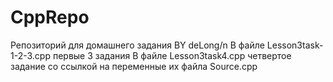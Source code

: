 # CppRepo
Репозиторий для домашнего задания
BY deLong/n
В файле Lesson3task-1-2-3.cpp первые 3 задания
В файле Lesson3task4.cpp четвертое задание со ссылкой на переменные их файла Source.cpp
